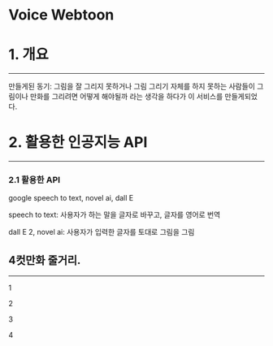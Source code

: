 # Voice Webtoon

# 1. 개요
* * *
  만들게된 동기: 그림을 잘 그리지 못하거나 그림 그리기 자체를 하지 못하는 사람들이 그림이나 만화를 그리려면 어떻게 해야될까 라는 생각을 하다가 이 서비스를 만들게되었다.



# 2. 활용한 인공지능 API
*** 
### 2.1 활용한 API
google speech to text, novel ai, dall E

 speech to text: 사용자가 하는 말을 글자로 바꾸고, 글자를 영어로 번역

dall E 2, novel ai: 사용자가 입력한 글자를 토대로 그림을 그림


## 4컷만화 줄거리.
***
1

2

3

4



